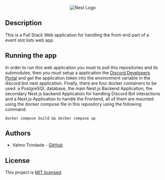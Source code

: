 <p align="center">
  <img src="https://i.imgur.com/PWeyecM.png" alt="Nest Logo" />
</p>

## Description

This is a Full Stack Web application for handling the front-end part of a event slot lists web app.

## Running the app

In order to run this web application you must to pull this repositories and its submodules, then you must setup a application the [Discord Developers Portal](https://discord.com/developers/applications) and get the application token into the environment variable in the discord bot nest application. Finally, there are four docker containers to be used: a PostgreSQL database, the main Nest.js Backend Application, the secondary Nest.js backend Application for handling Discord Bot interactions and a Next.js Application to handle the Frontend, all of them are mounted using the docker compose file in this repository using the following command:

```
docker compose build && docker compose up
```
## Authors

- Valmo Trindade - [GitHub](https://github.com/valmojr)

## License

This project is [MIT licensed](LICENSE).

